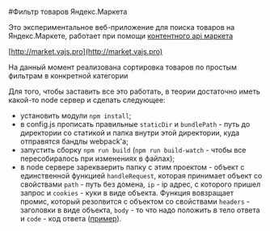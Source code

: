 #Фильтр товаров Яндекс.Маркета

Это экспериментальное веб-приложение для поиска товаров на Яндекс.Маркете, работает при помощи [контентного api маркета](https://tech.yandex.ru/market/monetization/)

[http://market.vajs.pro](http://market.vajs.pro)

На данный момент реализована сортировка товаров по простым фильтрам в конкретной категории

Для того, чтобы заставить все это работать, в теории достаточно иметь какой-то node сервер и сделать следующее:
* установить модули `npm install`;
* в config.js прописать правильные `staticDir` и `bundlePath` - путь до директории со статикой и папка внутри этой директории, куда отправятся бандлы webpack'а;
* запустить сборку `npm run build` (`npm run build-watch` - чтобы все пересобиралось при изменениях в файлах);
* в node сервере зарекваерить папку с этим проектом - объект с единственной функцией `handleRequest`, которая принимает объект со свойствами `path` - путь без домена, `ip` - ip адрес, с которого пришел запрос и `cookies` - куки в виде объекта. Функция вовзращает промис, который резолвится с объектом со свойствами `headers` - заголовки в виде объекта, `body` - то что надо положить в тело ответа и `code` - код ответа ([пример](https://github.com/loysagienn/NodeServer/blob/master/router/market.js)).
